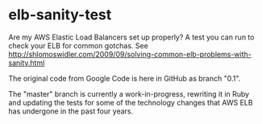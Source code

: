 elb-sanity-test
===============

Are my AWS Elastic Load Balancers set up properly?
A test you can run to check your ELB for common gotchas.
See http://shlomoswidler.com/2009/09/solving-common-elb-problems-with-sanity.html

The original code from Google Code is here in GitHub as branch "0.1".

The "master" branch is currently a work-in-progress, rewriting it in Ruby and
updating the tests for some of the technology changes that AWS ELB has
undergone in the past four years.
